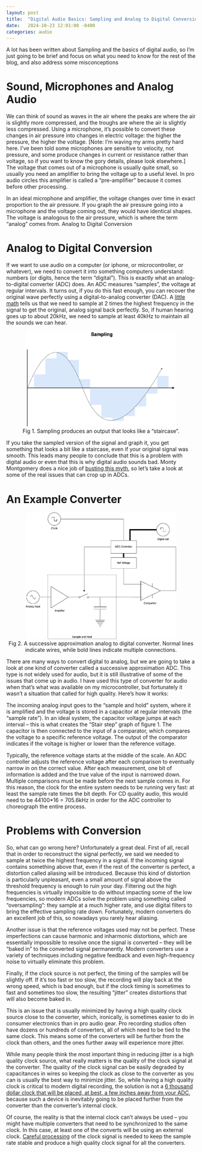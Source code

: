 ```yaml
---
layout: post
title:  "Digital Audio Basics: Sampling and Analog to Digital Conversion"
date:   2024-10-23 12:01:00 -0400
categories: audio
---
```


A lot has been written about Sampling and the basics of digital audio, so I’m just going to be brief and focus on what you need to know for the rest of the blog, and also address some misconceptions

# Sound, Microphones and Analog Audio

We can think of sound as waves in the air where the peaks are where the air is slightly more compressed, and the troughs are where the air is slightly less compressed. Using a microphone, it’s possible to convert these changes in air pressure into changes in electric voltage: the higher the pressure, the higher the voltage. [Note: I’m waving my arms pretty hard here. I’ve been told some microphones are sensitive to velocity, not pressure, and some produce changes in current or resistance rather than voltage, so if you want to know the gory details, please look elsewhere.] The voltage that comes out of a microphone is usually quite small, so usually you need an amplifier to bring the voltage up to a useful level. In pro audio circles this amplifier is called a “pre-amplifier” because it comes before other processing.

In an ideal microphone and amplifier, the voltage changes over time in exact proportion to the air pressure. If you graph the air pressure going into a microphone and the voltage coming out, they would have identical shapes. The voltage is analogous to the air pressure, which is where the term “analog” comes from.
Analog to Digital Conversion

# Analog to Digital Conversion

If we want to use audio on a computer (or iphone, or microcontroller, or whatever), we need to convert it into something computers understand: numbers (or digits, hence the term “digital”). This is exactly what an analog-to-digital converter (ADC) does. An ADC measures “samples”, the voltage at regular intervals. It turns out, if you do this fast enough, you can recover the original wave perfectly using a digital-to-analog converter (DAC). A [little math](https://en.wikipedia.org/wiki/Nyquist%E2%80%93Shannon_sampling_theorem) tells us that we need to sample at 2 times the highest frequency in the signal to get the original, analog signal back perfectly. So, if human hearing goes up to about 20kHz, we need to sample at least 40kHz to maintain all the sounds we can hear.

<figure style="display: block;
  margin-left: auto;
  margin-right: auto;
  max-width: 100%;
  height: auto; text-align: center;">
    <img style="max-width:  400px; margin: auto;" 
		 src="/assets/images/sampling.drawio.png"
         alt="Fig 1. Sampling produces an output that looks like a “staircase”.">
    <figcaption>Fig 1. Sampling produces an output that looks like a “staircase”.</figcaption>
</figure>

If you take the sampled version of the signal and graph it, you get something that looks a bit like a staircase, even if your original signal was smooth. This leads many people to conclude that this is a problem with digital audio or even that this is why digital audio sounds bad. Monty Montgomery does a nice job of [busting this myth](https://www.youtube.com/watch?v=cIQ9IXSUzuM), so let’s take a look at some of the real issues that can crop up in ADCs.

# An Example Converter

<figure style="display: block;
  margin-left: auto;
  margin-right: auto;
  max-width: 100%;
  height: auto; text-align: center;">
    <img style="max-width:  400px; margin: auto;" 
		 src="/assets/images/adc.drawio.png"
         alt="Fig 2. A successive approximation analog to digital converter. Normal lines indicate wires, while bold lines indicate multiple connections.">
    <figcaption>Fig 2. A successive approximation analog to digital converter. Normal lines indicate wires, while bold lines indicate multiple connections.</figcaption>
</figure>

There are many ways to convert digital to analog, but we are going to take a look at one kind of converter called a successive approximation ADC. This type is not widely used for audio, but it is still illustrative of some of the issues that come up in audio. I have used this type of converter for audio when that’s what was available on my microcontroller, but fortunately it wasn’t a situation that called for high quality. Here’s how it works:

The incoming analog input goes to the “sample and hold” system, where it is amplified and the voltage is stored in a capacitor at regular intervals (the “sample rate”). In an ideal system, the capacitor voltage jumps at each interval – this is what creates the “Stair step” graph of figure 1. The capacitor is then connected to the input of a comparator, which compares the voltage to a specific reference voltage. The output of the comparator indicates if the voltage is higher or lower than the reference voltage.

Typically, the reference voltage starts at the middle of the scale. An ADC controller adjusts the reference voltage after each comparison to eventually narrow in on the correct value. After each measurement, one bit of information is added and the true value of the input is narrowed down. Multiple comparisons must be made before the next sample comes in. For this reason, the clock for the entire system needs to be running very fast: at least the sample rate times the bit depth. For CD quality audio, this would need to be 44100*16 = 705.6kHz in order for the ADC controller to choreograph the entire process.

# Problems with Conversion

So, what can go wrong here? Unfortunately a great deal. First of all, recall that in order to reconstruct the signal perfectly, we said we needed to sample at twice the highest frequency in a signal. If the incoming signal contains something above that, even if the rest of the converter is perfect, a distortion called aliasing will be introduced. Because this kind of distortion is particularly unpleasant, even a small amount of signal above the threshold frequency is enough to ruin your day. Filtering out the high frequencies is virtually impossible to do without impacting some of the low frequencies, so modern ADCs solve the problem using something called “oversampling”: they sample at a  much higher rate, and use digital filters to bring the effective sampling rate down. Fortunately, modern converters do an excellent job of this, so nowadays you rarely hear aliasing.

Another issue is that the reference voltages used may not be perfect. These imperfections can cause harmonic and inharmonic distortions, which are essentially impossible to resolve once the signal is converted – they will be “baked in” to the converted signal permanently. Modern converters use a variety of techniques including negative feedback and even high-frequency noise to virtually eliminate this problem.

Finally, if the clock source is not perfect, the timing of the samples will be slightly off. If it’s too fast or too slow, the recording will play back at the wrong speed, which is bad enough, but if the clock timing is sometimes to fast and sometimes too slow, the resulting “jitter” creates distortions that will also become baked in.

This is an issue that is usually minimized by having a high quality clock source close to the converter, which, ironically, is sometimes easier to do in consumer electronics than in pro audio gear. Pro recording studios often have dozens or hundreds of converters, all of which need to be tied to the same clock. This means some of the converters will be further from the clock than others, and the ones further away will experience more jitter.

While many people think the most important thing in reducing jitter is a high quality clock source, what really matters is the quality of the clock signal at the converter. The quality of the clock signal can be easily degraded by capacitances in wires so keeping the clock as close to the converter as you can is usually the best way to minimize jitter. So, while having a high quality clock is critical to modern digital recording, the solution is not a [6 thousand dollar clock that will be placed, at best, a few inches away from your ADC](https://en.antelopeaudio.com/products/10mx/), because such a device is inevitably going to be placed further from the converter than the converter’s internal clock.

Of course, the reality is that the internal clock can’t always be used – you might have multiple converters that need to be synchronized to the same clock. In this case, at least one of the converts will be using an external clock. [Careful processing](https://en.wikipedia.org/wiki/Phase-locked_loop) of the clock signal is needed to keep the sample rate stable and produce a high quality clock signal for all the converters.